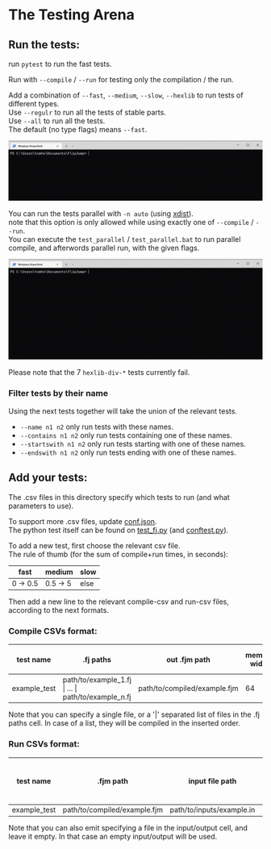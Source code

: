 # The Testing Arena

## Run the tests:

run `pytest` to run the fast tests.

Run with `--compile` / `--run` for testing only the compilation / the run.

Add a combination of `--fast`, `--medium`, `--slow`, `--hexlib` to run tests of different types.<br>
Use `--regulr` to run all the tests of stable parts.<br>
Use `--all` to run all the tests.<br>
The default (no type flags) means `--fast`.

<img src=../res/pytest.gif />

You can run the tests parallel with `-n auto` (using [xdist](https://github.com/pytest-dev/pytest-xdist)).<br>
note that this option is only allowed while using exactly one of `--compile` / `--run`.<br>
You can execute the `test_parallel` / `test_parallel.bat` to run parallel compile, and afterwords parallel run, with the given flags.

<img src=../res/test_parallel.gif />

Please note that the 7 `hexlib-div-*` tests currently fail.

### Filter tests by their name 
Using the next tests together will take the union of the relevant tests.
 * `--name n1 n2` only run tests with these names.
 * `--contains n1 n2` only run tests containing one of these names.
 * `--startswith n1 n2` only run tests starting with one of these names.
 * `--endswith n1 n2` only run tests ending with one of these names.

## Add your tests:

The .csv files in this directory specify which tests to run (and what parameters to use). 

To support more .csv files, update [conf.json](conf.json).<br>
The python test itself can be found on [test_fj.py](test_fj.py) (and [conftest.py](conftest.py)).

To add a new test, first choose the relevant csv file.<br>
The rule of thumb (for the sum of compile+run times, in seconds):

| fast         | medium       | slow |
|--------------|--------------|------|
| 0 &rarr; 0.5 | 0.5 &rarr; 5 | else |

Then add a new line to the relevant compile-csv and run-csv files, according to the next formats.

### Compile CSVs format:

| test name    | .fj paths                                                   | out .fjm path                | memory width | version | flags | use stl | treat warnings as errors |
|--------------|-------------------------------------------------------------|------------------------------|--------------|---------|-------|---------|--------------------------|
| example_test | path/to/example_1.fj &#124; ... &#124; path/to/example_n.fj | path/to/compiled/example.fjm | 64           | 1       | 0     | True    | True                     |

Note that you can specify a single file, or a '|' separated list of files in the .fj paths cell. In case of a list, they will be compiled in the inserted order.

### Run CSVs format:

| test name    | .fjm path                    | input file path           | output file path            | is input a binary file | is output a binary file |
|--------------|------------------------------|---------------------------|-----------------------------|------------------------|-------------------------|
| example_test | path/to/compiled/example.fjm | path/to/inputs/example.in | path/to/outputs/example.out | False                  | False                   |

Note that you can also emit specifying a file in the input/output cell, and leave it empty. In that case an empty input/output will be used.
